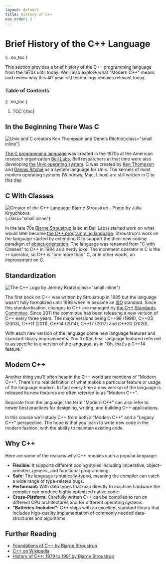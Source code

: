 ```yaml
---
layout: default
title: History of C++
nav_order: 3
---
```


<!--prettier-ignore-start-->
# Brief History of the C++ Language
{: .no_toc }

This section provides a brief history of the C++ programming language from the 1970s until today. We'll also explore what "Modern C++" means and review why this 40-year-old technology remains relevant today.

### Table of Contents
{: .no_toc }  

1. TOC
{:toc}

<!--prettier-ignore-end-->

## In the Beginning There Was C

![Unix and C creators Ken Thompson and Dennis Ritchie](Thompson_and_Ritchie_source_unknown.jpg){:class="small inline"}

[The C programming language](<https://en.wikipedia.org/wiki/C_(programming_language)>) was created in the 1970s at the American research organization [Bell Labs](https://en.wikipedia.org/wiki/Bell_Labs). Bell researchers at that time were also developing [the Unix operating system](https://en.wikipedia.org/wiki/Unix). C was created by [Ken Thompson](https://en.wikipedia.org/wiki/Ken_Thompson) and [Dennis Ritchie](https://en.wikipedia.org/wiki/Dennis_Ritchie) as a system language for Unix. The kernels of most modern operating systems (Windows, Mac, Linux) are still written in C to this day.

## C With Classes

![Creator of the C++ Language Bjarne Stroustrup - Photo by Julia Kryuchkova](Bjarne-Stroustrup_Photo_by_Julia_Kryuchkova.jpg){:class="small inline"}

In the late 70s [Bjarne Stroustrup](https://en.wikipedia.org/wiki/Bjarne_Stroustrup) (also at Bell Labs) started work on what would later become [the C++ programming language](https://en.wikipedia.org/wiki/C%2B%2B). Stroustrup's work on the language started by extending C to support the then-new coding paradigm of [object-orientation](https://en.wikipedia.org/wiki/Object-oriented_programming). The language was renamed from "C with Classes" to C++ in 1984 as a nerdy joke: The increment operator in C is the `++` operator, so C++ is "one more than" C, or in other words, an improvement on C.

## Standardization

![The C++ Logo by Jeremy Kratz](cpp_logo.png){:class="small inline"}

The first book on C++ was written by Stroustrup in 1985 but the language wasn't fully formalized until 1998 when in became an [ISO](https://en.wikipedia.org/wiki/International_Organization_for_Standardization) standard. Since this standardization, changes to C++ are managed by [the C++ Standards Committee](https://isocpp.org/std/the-committee). Since 2011 the committee has been releasing a new version of C++ every three years. The major versions being C++98 (1998), C++03 (2003), C++11 (2011), C++14 (2014), C++17 (2017) and C++20 (2020).

With each new version of the language come new language features and standard library improvements. You'll often hear language featured referred to as specific to a version of the language, as in "Oh, that's a C++14 feature."

## Modern C++

Another thing you'll often hear in the C++ world are mentions of "Modern C++". There's no real definition of what makes a particular feature or usage of the language modern. In fact every time a new version of the language is released its new features are often referred to as "Modern C++".

Separate from the language, the term "Modern C++" can also refer to newer best practices for designing, writing, and building C++ applications.

In this course we'll study C++ from both a "Modern C++" and a "Legacy C++" perspective. The hope is that you learn to write new code in the modern fashion, with the ability to maintain existing code.

## Why C++

Here are some of the reasons why C++ remains such a popular language:

- **Flexible:** It supports different coding styles including imperative, object-oriented, generic, and functional programming.
- **Safe:** The language is statically-typed, meaning the compiler can catch a wide range of type-related bugs.
- **Performant:** With data types that map directly to machine hardware the compiler can produce highly optimized native code.
- **Cross-Platform:** Carefully written C++ can be compiled to run on different CPU architectures and for different operating systems.
- **"Batteries-Included":** C++ ships with an excellent standard library that includes high-quality implementation of commonly needed data-structures and algorithms.

## Further Reading

- [Foundations of C++ by Bjarne Stroustrup](https://www.stroustrup.com/ETAPS-corrected-draft.pdf)
- [C++ on Wikipedia](https://en.wikipedia.org/wiki/C%2B%2B)
- [History of C++: 1979 to 1991 by Bjarne Stroustrup](https://www.stroustrup.com/hopl2.pdf)
